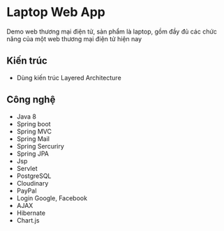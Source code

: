 # Laptop Web App

Demo web thương mại điện tử, sản phẩm là laptop, gồm đầy đủ các chức năng của một web thương mại điện tử hiện nay

## Kiến trúc
- Dùng kiến trúc Layered Architecture

## Công nghệ
- Java 8
- Spring boot
- Spring MVC
- Spring Mail
- Spring Sercuriry
- Spring JPA
- Jsp
- Servlet
- PostgreSQL
- Cloudinary
- PayPal
- Login Google, Facebook
- AJAX
- Hibernate
- Chart.js
